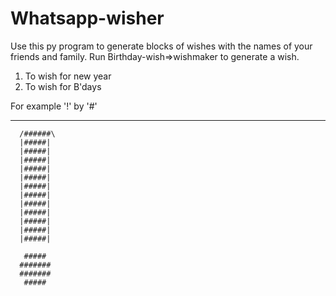 # Whatsapp-wisher
Use this py program to generate blocks of wishes with the names of your friends and family.
Run Birthday-wish=>wishmaker to generate a wish.
1. To wish for new year
2. To wish for B'days

For example '!' by '#'     
     
  _______

      /######\
      |#####|
      |#####|
      |#####|
      |#####|
      |#####|
      |#####|
      |#####|
      |#####|
      |#####|
      |#####|
      |#####|
      |#####|

       #####
      #######
      #######
       ##### 

